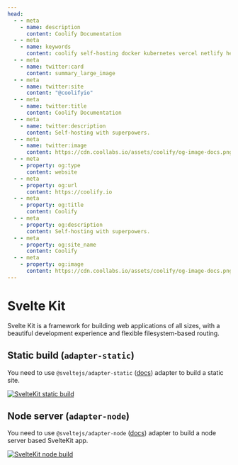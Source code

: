 ```yaml
---
head:
  - - meta
    - name: description
      content: Coolify Documentation
  - - meta
    - name: keywords
      content: coolify self-hosting docker kubernetes vercel netlify heroku render digitalocean aws gcp azure
  - - meta
    - name: twitter:card
      content: summary_large_image
  - - meta
    - name: twitter:site
      content: "@coolifyio"
  - - meta
    - name: twitter:title
      content: Coolify Documentation
  - - meta
    - name: twitter:description
      content: Self-hosting with superpowers.
  - - meta
    - name: twitter:image
      content: https://cdn.coollabs.io/assets/coolify/og-image-docs.png
  - - meta
    - property: og:type
      content: website
  - - meta
    - property: og:url
      content: https://coolify.io
  - - meta
    - property: og:title
      content: Coolify
  - - meta
    - property: og:description
      content: Self-hosting with superpowers.
  - - meta
    - property: og:site_name
      content: Coolify
  - - meta
    - property: og:image
      content: https://cdn.coollabs.io/assets/coolify/og-image-docs.png
---
```


# Svelte Kit

Svelte Kit is a framework for building web applications of all sizes, with a beautiful development experience and flexible filesystem-based routing.

## Static build (`adapter-static`)

You need to use `@sveltejs/adapter-static` ([docs](https://kit.svelte.dev/docs/adapter-static)) adapter to build a static site.

<a target="_blank" href="https://coolcdn.b-cdn.net/assets/coolify/framework-configurations/sveltekit-static.jpg">
<img src="https://coolcdn.b-cdn.net/assets/coolify/framework-configurations/sveltekit-static.jpg" alt="SvelteKit static build"/>
</a>

## Node server (`adapter-node`)
You need to use `@sveltejs/adapter-node` ([docs](https://kit.svelte.dev/docs/adapter-node)) adapter to build a node server based SvelteKit app.

<a target="_blank" href="https://coolcdn.b-cdn.net/assets/coolify/framework-configurations/sveltekit.jpg">
<img src="https://coolcdn.b-cdn.net/assets/coolify/framework-configurations/sveltekit.jpg" alt="SvelteKit node build"/>
</a>
